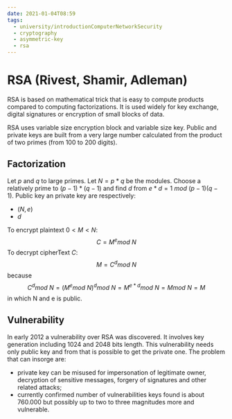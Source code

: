 ```yaml
---
date: 2021-01-04T08:59
tags:
  - university/introductionComputerNetworkSecurity
  - cryptography
  - asymmetric-key
  - rsa
---
```


# RSA (Rivest, Shamir, Adleman)
RSA is based on mathematical trick that is easy to compute products compared to computing factorizations. It is used widely for key exchange, digital signatures or encryption of small blocks of data.

RSA uses variable size encryption block and variable size key. Public and private keys are built from a very large number calculated from the product of two primes (from 100 to 200 digits).

## Factorization
Let $p$ and $q$ to large primes. Let $N=p*q$ be the modules. Choose a relatively prime to $(p-1)*(q-1)$ and find $d$ from $e*d=1\ mod\ (p-1)(q-1)$. Public key an private key are respectively:

* $(N,e)$
* $d$

To encrypt plaintext $0<M<N$:
$$
C=M^e mod\ N
$$
To decrypt cipherText $C$:
$$
M=C^d mod\ N
$$
because
$$
C^d mod\ N=(M^e mod\ N)^d mod\ N=M^{e*d} mod\ N=M mod\ N=M
$$
in which N and e is public.

## Vulnerability
In early 2012 a vulnerability over RSA was discovered. It involves key generation including 1024 and 2048 bits length. This vulnerability needs only public key and from that is possible to get the private one. The problem that can insorge are:

* private key can be misused for impersonation of legitimate owner, decryption of sensitive messages, forgery of signatures and other related attacks;
* currently confirmed number of vulnerabilities keys found is about 760.000 but possibly up to two to three magnitudes more and vulnerable.
